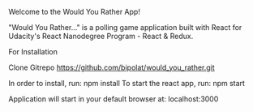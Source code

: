 Welcome to the Would You Rather App!

"Would You Rather..." is a polling game application built with React for Udacity's React Nanodegree Program - React & Redux.

For Installation

Clone Gitrepo
https://github.com/bipolat/would_you_rather.git

In order to install, run: npm install
To start the react app, run: npm start

Application will start in your default browser at: localhost:3000